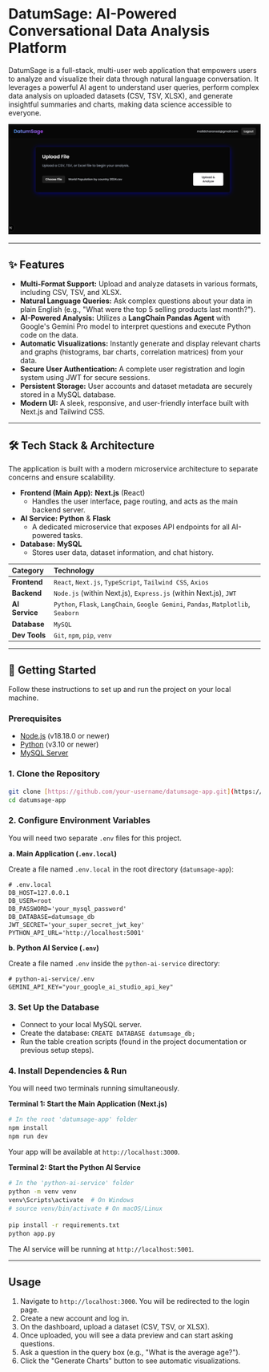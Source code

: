 # DatumSage: AI-Powered Conversational Data Analysis Platform

DatumSage is a full-stack, multi-user web application that empowers users to analyze and visualize their data through natural language conversation. It leverages a powerful AI agent to understand user queries, perform complex data analysis on uploaded datasets (CSV, TSV, XLSX), and generate insightful summaries and charts, making data science accessible to everyone.

![DatumSage Dashboard Screenshot](https://github.com/CharanDeekonda/datumsage-app/blob/master/Screenshots/Dashboard.png) 

---

## ✨ Features

-   **Multi-Format Support:** Upload and analyze datasets in various formats, including CSV, TSV, and XLSX.
-   **Natural Language Queries:** Ask complex questions about your data in plain English (e.g., "What were the top 5 selling products last month?").
-   **AI-Powered Analysis:** Utilizes a **LangChain Pandas Agent** with Google's Gemini Pro model to interpret questions and execute Python code on the data.
-   **Automatic Visualizations:** Instantly generate and display relevant charts and graphs (histograms, bar charts, correlation matrices) from your data.
-   **Secure User Authentication:** A complete user registration and login system using JWT for secure sessions.
-   **Persistent Storage:** User accounts and dataset metadata are securely stored in a MySQL database.
-   **Modern UI:** A sleek, responsive, and user-friendly interface built with Next.js and Tailwind CSS.

---

## 🛠️ Tech Stack & Architecture

The application is built with a modern microservice architecture to separate concerns and ensure scalability.

-   **Frontend (Main App):** **Next.js** (React)
    -   Handles the user interface, page routing, and acts as the main backend server.
-   **AI Service:** **Python** & **Flask**
    -   A dedicated microservice that exposes API endpoints for all AI-powered tasks.
-   **Database:** **MySQL**
    -   Stores user data, dataset information, and chat history.

| Category   | Technology                                                              |
| :--------- | :---------------------------------------------------------------------- |
| **Frontend** | `React`, `Next.js`, `TypeScript`, `Tailwind CSS`, `Axios`                 |
| **Backend** | `Node.js` (within Next.js), `Express.js` (within Next.js), `JWT`        |
| **AI Service** | `Python`, `Flask`, `LangChain`, `Google Gemini`, `Pandas`, `Matplotlib`, `Seaborn` |
| **Database** | `MySQL`                                                                 |
| **Dev Tools**| `Git`, `npm`, `pip`, `venv`                                             |

---

## 🚀 Getting Started

Follow these instructions to set up and run the project on your local machine.

### Prerequisites

-   [Node.js](https://nodejs.org/) (v18.18.0 or newer)
-   [Python](https://www.python.org/downloads/) (v3.10 or newer)
-   [MySQL Server](https://dev.mysql.com/downloads/mysql/)

### 1. Clone the Repository

```bash
git clone [https://github.com/your-username/datumsage-app.git](https://github.com/your-username/datumsage-app.git)
cd datumsage-app
```

### 2. Configure Environment Variables

You will need two separate `.env` files for this project.

**a. Main Application (`.env.local`)**

Create a file named `.env.local` in the root directory (`datumsage-app`):

```
# .env.local
DB_HOST=127.0.0.1
DB_USER=root
DB_PASSWORD='your_mysql_password'
DB_DATABASE=datumsage_db
JWT_SECRET='your_super_secret_jwt_key'
PYTHON_API_URL='http://localhost:5001'
```

**b. Python AI Service (`.env`)**

Create a file named `.env` inside the `python-ai-service` directory:

```
# python-ai-service/.env
GEMINI_API_KEY="your_google_ai_studio_api_key"
```

### 3. Set Up the Database

-   Connect to your local MySQL server.
-   Create the database: `CREATE DATABASE datumsage_db;`
-   Run the table creation scripts (found in the project documentation or previous setup steps).

### 4. Install Dependencies & Run

You will need two terminals running simultaneously.

**Terminal 1: Start the Main Application (Next.js)**

```bash
# In the root 'datumsage-app' folder
npm install
npm run dev
```
Your app will be available at `http://localhost:3000`.

**Terminal 2: Start the Python AI Service**

```bash
# In the 'python-ai-service' folder
python -m venv venv
venv\Scripts\activate  # On Windows
# source venv/bin/activate # On macOS/Linux

pip install -r requirements.txt
python app.py
```
The AI service will be running at `http://localhost:5001`.

---

## Usage

1.  Navigate to `http://localhost:3000`. You will be redirected to the login page.
2.  Create a new account and log in.
3.  On the dashboard, upload a dataset (CSV, TSV, or XLSX).
4.  Once uploaded, you will see a data preview and can start asking questions.
5.  Ask a question in the query box (e.g., "What is the average age?").
6.  Click the "Generate Charts" button to see automatic visualizations.

